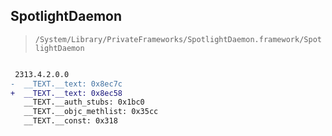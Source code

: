 ## SpotlightDaemon

> `/System/Library/PrivateFrameworks/SpotlightDaemon.framework/SpotlightDaemon`

```diff

 2313.4.2.0.0
-  __TEXT.__text: 0x8ec7c
+  __TEXT.__text: 0x8ec58
   __TEXT.__auth_stubs: 0x1bc0
   __TEXT.__objc_methlist: 0x35cc
   __TEXT.__const: 0x318

```
